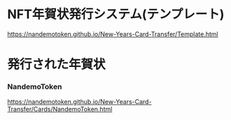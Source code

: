 # NFT年賀状発行システム(テンプレート)
https://nandemotoken.github.io/New-Years-Card-Transfer/Template.html



# 発行された年賀状

### NandemoToken
https://nandemotoken.github.io/New-Years-Card-Transfer/Cards/NandemoToken.html
